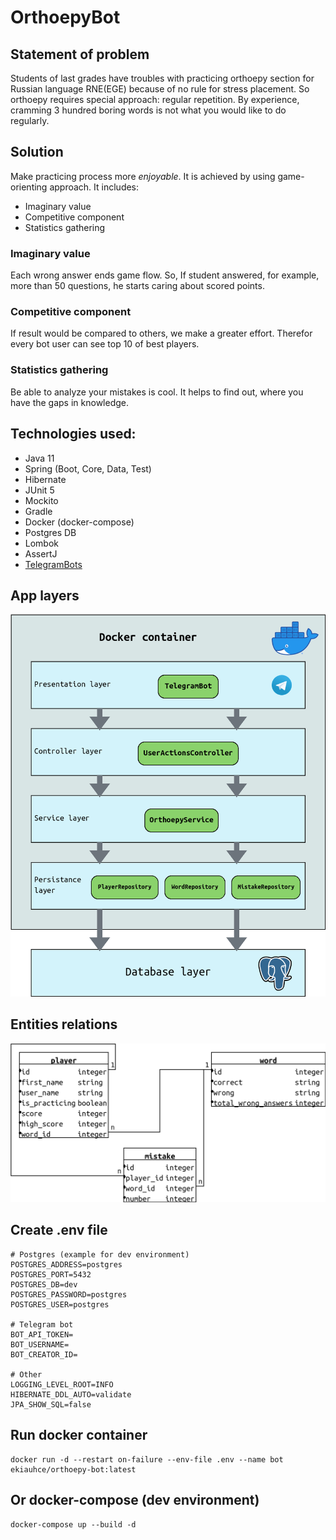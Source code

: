 # OrthoepyBot

## Statement of problem

Students of last grades have troubles with practicing orthoepy section for Russian language RNE(EGE) because of no rule for stress placement. So orthoepy requires special approach: regular repetition. By experience, cramming 3 hundred boring words is not what you would like to do regularly.

## Solution

Make practicing process more *enjoyable*. It is achieved by using game-orienting approach. It includes:
* Imaginary value
* Competitive component
* Statistics gathering

### Imaginary value

Each wrong answer ends game flow.  So, If student answered, for example, more than 50 questions, he starts caring about scored points.

### Competitive component

If result would be compared to others, we make a greater effort. Therefor every bot user can see top 10 of best players.
 
### Statistics gathering

Be able to analyze your mistakes is cool. It helps to find out, where you have the gaps in knowledge.

## Technologies used:

  - Java 11
  - Spring (Boot, Core, Data, Test)
  - Hibernate
  - JUnit 5
  - Mockito  
  - Gradle    
  - Docker (docker-compose)
  - Postgres DB
  - Lombok
  - AssertJ
  - [TelegramBots](https://github.com/rubenlagus/TelegramBots)

## App layers

![layers](img/app.png)

## Entities relations

![entities](img/entities.png)

## Create .env file

```
# Postgres (example for dev environment)
POSTGRES_ADDRESS=postgres
POSTGRES_PORT=5432
POSTGRES_DB=dev
POSTGRES_PASSWORD=postgres
POSTGRES_USER=postgres

# Telegram bot
BOT_API_TOKEN=
BOT_USERNAME=
BOT_CREATOR_ID=

# Other
LOGGING_LEVEL_ROOT=INFO
HIBERNATE_DDL_AUTO=validate
JPA_SHOW_SQL=false
```

## Run docker container

```
docker run -d --restart on-failure --env-file .env --name bot ekiauhce/orthoepy-bot:latest
```

## Or docker-compose (dev environment)

```
docker-compose up --build -d
```
